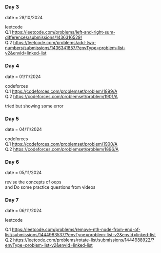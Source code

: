 ### Day 3

date = 28/10/2024

leetcode <br>
Q.1 https://leetcode.com/problems/left-and-right-sum-differences/submissions/1436316529/
<br>
Q.2 https://leetcode.com/problems/add-two-numbers/submissions/1436341857/?envType=problem-list-v2&envId=linked-list


### Day 4

date = 01/11/2024

codeforces <br>
Q.1 https://codeforces.com/problemset/problem/1899/A
<br>
Q.2 https://codeforces.com/problemset/problem/1901/A

tried but showing some error 

### Day 5

date = 04/11/2024

codeforces <br>
Q.1 https://codeforces.com/problemset/problem/1900/A <br>
Q.2 https://codeforces.com/problemset/problem/1896/A


### Day 6

date = 05/11/2024

revise the concepts of oops 
<br>
and Do some practice questions from videos 


### Day 7

date = 06/11/2024

leetcode<br>

Q.1 https://leetcode.com/problems/remove-nth-node-from-end-of-list/submissions/1444983537/?envType=problem-list-v2&envId=linked-list
Q.2 https://leetcode.com/problems/rotate-list/submissions/1444988922/?envType=problem-list-v2&envId=linked-list
